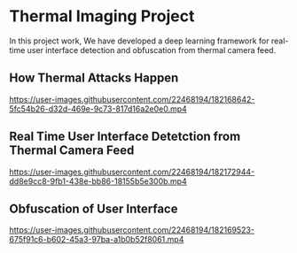 # Thermal Imaging Project

In this project work, We have developed a deep learning framework for real-time user interface detection and obfuscation from thermal camera feed.
## How Thermal Attacks Happen
https://user-images.githubusercontent.com/22468194/182168642-5fc54b26-d32d-469e-9c73-817d16a2e0e0.mp4

## Real Time User Interface Detetction from Thermal Camera Feed
https://user-images.githubusercontent.com/22468194/182172944-dd8e9cc8-9fb1-438e-bb86-18155b5e300b.mp4

## Obfuscation of User Interface
https://user-images.githubusercontent.com/22468194/182169523-675f91c6-b602-45a3-97ba-a1b0b52f8061.mp4

